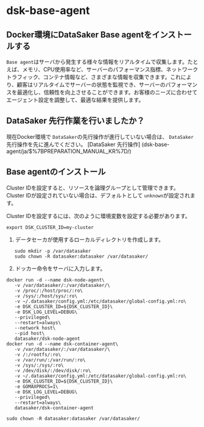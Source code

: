 # dsk-base-agent

## Docker環境にDataSaker Base agentをインストールする

`Base agent`はサーバから発生する様々な情報をリアルタイムで収集します。たとえば、メモリ、CPU使用率など、サーバーのパフォーマンス指標、ネットワークトラフィック、コンテナ情報など、さまざまな情報を収集できます。これにより、顧客はリアルタイムでサーバーの状態を監視でき、サーバーのパフォーマンスを最適化し、信頼性を向上させることができます。お客様のニーズに合わせてエージェント設定を調整して、最適な結果を提供します。

## DataSaker 先行作業を行いましたか？

現在Docker環境で `DataSaker`の先行操作が進行していない場合は、 `DataSaker`先行操作を先に進んでください。 [DataSaker 先行操作] (dsk-base-agent/ja/$%7BPREPARATION\_MANUAL\_KR%7D/)

## Base agentのインストール

Cluster IDを設定すると、リソースを論理グループとして管理できます。 Cluster IDが設定されていない場合は、デフォルトとして `unknown`が設定されます。

Cluster IDを設定するには、次のように環境変数を設定する必要があります。

```shell
export DSK_CLUSTER_ID=my-cluster
```

1. データセーカが使用するローカルディレクトリを作成します。

```shell
   sudo mkdir -p /var/datasaker
   sudo chown -R datasaker:datasaker /var/datasaker/
```

2. ドッカー命令をサーバに入力します。

```shell
docker run -d --name dsk-node-agent\
   -v /var/datasaker/:/var/datasaker/\
   -v /proc/:/host/proc/:ro\
   -v /sys/:/host/sys/:ro\
   -v ~/.datasaker/config.yml:/etc/datasaker/global-config.yml:ro\
   -e DSK_CLUSTER_ID=${DSK_CLUSTER_ID}\
   -e DSK_LOG_LEVEL=DEBUG\
   --privileged\
   --restart=always\
   --network host\
   --pid host\
   datasaker/dsk-node-agent
docker run -d --name dsk-container-agent\
   -v /var/datasaker/:/var/datasaker/\
   -v /:/rootfs/:ro\
   -v /var/run/:/var/run/:ro\
   -v /sys/:/sys/:ro\
   -v /dev/disk/:/dev/disk/:ro\
   -v ~/.datasaker/config.yml:/etc/datasaker/global-config.yml:ro\
   -e DSK_CLUSTER_ID=${DSK_CLUSTER_ID}\
   -e GOMAXPROCS=1\
   -e DSK_LOG_LEVEL=DEBUG\
   --privileged\
   --restart=always\
   datasaker/dsk-container-agent

sudo chown -R datasaker:datasaker /var/datasaker/
```